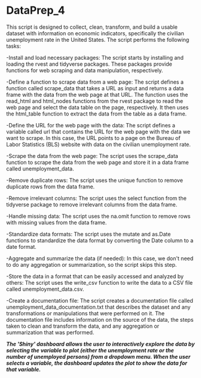 # DataPrep_4

This script is designed to collect, clean, transform, and build a usable dataset with information on economic indicators, specifically the civilian unemployment rate in the United States. The script performs the following tasks:

-Install and load necessary packages: The script starts by installing and loading the rvest and tidyverse packages. These packages provide functions for web scraping and data manipulation, respectively.

-Define a function to scrape data from a web page: The script defines a function called scrape_data that takes a URL as input and returns a data frame with the data from the web page at that URL. The function uses the read_html and html_nodes functions from the rvest package to read the web page and select the data table on the page, respectively. It then uses the html_table function to extract the data from the table as a data frame.

-Define the URL for the web page with the data: The script defines a variable called url that contains the URL for the web page with the data we want to scrape. In this case, the URL points to a page on the Bureau of Labor Statistics (BLS) website with data on the civilian unemployment rate.

-Scrape the data from the web page: The script uses the scrape_data function to scrape the data from the web page and store it in a data frame called unemployment_data.

-Remove duplicate rows: The script uses the unique function to remove duplicate rows from the data frame.

-Remove irrelevant columns: The script uses the select function from the tidyverse package to remove irrelevant columns from the data frame.

-Handle missing data: The script uses the na.omit function to remove rows with missing values from the data frame.

-Standardize data formats: The script uses the mutate and as.Date functions to standardize the data format by converting the Date column to a date format.

-Aggregate and summarize the data (if needed): In this case, we don't need to do any aggregation or summarization, so the script skips this step.

-Store the data in a format that can be easily accessed and analyzed by others: The script uses the write_csv function to write the data to a CSV file called unemployment_data.csv.

-Create a documentation file: The script creates a documentation file called unemployment_data_documentation.txt that describes the dataset and any transformations or manipulations that were performed on it. The documentation file includes information on the source of the data, the steps taken to clean and transform the data, and any aggregation or summarization that was performed.


***The 'Shiny' dashboard allows the user to interactively explore the data by selecting the variable to plot (either the unemployment rate or the number of unemployed persons) from a dropdown menu. When the user selects a variable, the dashboard updates the plot to show the data for that variable.***
